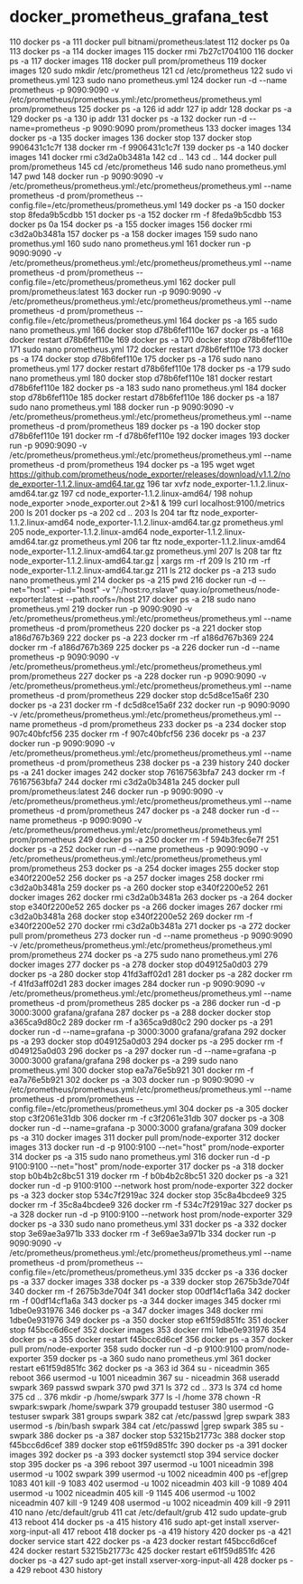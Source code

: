 # docker_prometheus_grafana_test

  110  docker ps -a
  111  docker pull bitnami/prometheus:latest
  112  docker ps 0a
  113  docker ps -a
  114  docker images
  115  docker rmi 7b27c1704100
  116  docker ps -a
  117  docker images
  118  docker pull prom/prometheus
  119  docker images
  120  sudo mkdir /etc/prometheus
  121  cd /etc/prometheus
  122  sudo vi prometheus.yml
  123  sudo nano prometheus.yml
  124  docker run -d --name prometheus -p 9090:9090 -v /etc/prometheus/prometheus.yml:/etc/prometheus/prometheus.yml prom/prometheus
  125  docker ps -a
  126  id addr
  127  ip addr
  128  dockar ps -a
  129  docker ps -a
  130  ip addr
  131  docker ps -a
  132  docker run -d --name=prometheus -p 9090:9090 prom/prometheus
  133  docker images
  134  docker ps -a
  135  docker images
  136  docker stop
  137  docker stop 9906431c1c7f
  138  docker rm -f 9906431c1c7f
  139  docker ps -a
  140  docker images
  141  docker rmi c3d2a0b3481a
  142  cd .. 
  143  cd ..
  144  docker pull prom/prometheus
  145  cd /etc/prometheus
  146  sudo nano prometheus.yml
  147  pwd
  148  docker run -p 9090:9090 -v /etc/prometheus/prometheus.yml:/etc/prometheus/prometheus.yml --name prometheus -d prom/prometheus --config.file=/etc/prometheus/prometheus.yml
  149  docker ps -a
  150  docker stop 8feda9b5cdbb
  151  docker ps -a
  152  docker rm -f 8feda9b5cdbb
  153  docker ps 0a
  154  docker ps -a
  155  docker images
  156  docker rmi c3d2a0b3481a
  157  docker ps -a
  158  docker images
  159  sudo nano promethus.yml
  160  sudo nano prometheus.yml
  161  docker run -p 9090:9090 -v /etc/prometheus/prometheus.yml:/etc/prometheus/prometheus.yml --name prometheus -d prom/prometheus --config.file=/etc/prometheus/prometheus.yml
  162  docker pull prom/prometheus:latest
  163  docker run -p 9090:9090 -v /etc/prometheus/prometheus.yml:/etc/prometheus/prometheus.yml --name prometheus -d prom/prometheus --config.file=/etc/prometheus/prometheus.yml
  164  docker ps -a
  165  sudo nano prometheus.yml
  166  docker stop d78b6fef110e
  167  docker ps -a
  168  docker restart d78b6fef110e
  169  docker ps -a
  170  docker stop d78b6fef110e
  171  sudo nano prometheus.yml
  172  docker restart d78b6fef110e
  173  docker ps -a
  174  docker stop d78b6fef110e
  175  docker ps -a
  176  sudo nano prometheus.yml
  177  docker restart d78b6fef110e
  178  docker ps -a
  179  sudo nano prometheus.yml
  180  docker stop d78b6fef110e
  181  docker restart d78b6fef110e
  182  docker ps -a
  183  sudo nano prometheus.yml
  184  docker stop d78b6fef110e
  185  docker restart d78b6fef110e
  186  docker ps -a
  187  sudo nano prometheus.yml
  188  docker run -p 9090:9090 -v /etc/prometheus/prometheus.yml:/etc/prometheus/prometheus.yml --name prometheus -d prom/prometheus
  189  docker ps -a
  190  docker stop d78b6fef110e
  191  docker rm -f d78b6fef110e
  192  docker images
  193  docker run -p 9090:9090 -v /etc/prometheus/prometheus.yml:/etc/prometheus/prometheus.yml --name prometheus -d prom/prometheus
  194  docker ps -a
  195  wget wget https://github.com/prometheus/node_exporter/releases/download/v1.1.2/node_exporter-1.1.2.linux-amd64.tar.gz
  196  tar xvfz node_exporter-1.1.2.linux-amd64.tar.gz
  197  cd node_exporter-1.1.2.linux-amd64/ 
  198  nohup node_exporter >node_exporter.out 2>&1 &
  199  curl localhost:9100/metrics
  200  ls
  201  docker ps -a
  202  cd ..
  203  ls
  204  tar ftz node_exporter-1.1.2.linux-amd64  node_exporter-1.1.2.linux-amd64.tar.gz  prometheus.yml
  205  node_exporter-1.1.2.linux-amd64  node_exporter-1.1.2.linux-amd64.tar.gz  prometheus.yml
  206  tar ftz node_exporter-1.1.2.linux-amd64  node_exporter-1.1.2.linux-amd64.tar.gz  prometheus.yml
  207  ls
  208  tar ftz node_exporter-1.1.2.linux-amd64.tar.gz | xargs rm -rf
  209  ls
  210  rm -rf node_exporter-1.1.2.linux-amd64.tar.gz
  211  ls
  212  docker ps -a
  213  sudo nano prometheus.yml
  214  docker ps -a
  215  pwd
  216  docker run -d --net="host" --pid="host" -v "/:/host:ro,rslave" quay.io/prometheus/node-exporter:latest --path.roofs=/host
  217  docker ps -a
  218  sudo nano prometheus.yml
  219  docker run -p 9090:9090 -v /etc/prometheus/prometheus.yml:/etc/prometheus/prometheus.yml --name prometheus -d prom/prometheus
  220  docker ps -a
  221  docker stop a186d767b369
  222  docker ps -a
  223  docker rm -rf a186d767b369
  224  docker rm -f a186d767b369
  225  docker ps -a
  226  docker run -d --name prometheus -p 9090:9090 -v /etc/prometheus/prometheus.yml:/etc/prometheus/prometheus.yml prom/prometheus
  227  docker ps -a
  228  docker run -p 9090:9090 -v /etc/prometheus/prometheus.yml:/etc/prometheus/prometheus.yml --name prometheus -d prom/prometheus
  229  docker stop dc5d8ce15a6f
  230  docker ps -a
  231  docker rm -f dc5d8ce15a6f
  232  docker run -p 9090:9090 -v /etc/prometheus/prometheus.yml:/etc/prometheus/prometheus.yml --name prometheus -d prom/prometheus
  233  docker ps -a
  234  docker stop 907c40bfcf56
  235  docker rm -f 907c40bfcf56
  236  docekr ps -a
  237  docker run -p 9090:9090 -v /etc/prometheus/prometheus.yml:/etc/prometheus/prometheus.yml --name prometheus -d prom/prometheus
  238  docker ps -a
  239  history
  240  docker ps -a
  241  docker images
  242  docker stop 76167563bfa7
  243  docker rm -f 76167563bfa7
  244  docker rmi c3d2a0b3481a
  245  docker pull prom/prometheus:latest
  246  docker run -p 9090:9090 -v /etc/prometheus/prometheus.yml:/etc/prometheus/prometheus.yml --name prometheus -d prom/prometheus
  247  docker ps -a
  248  docker run -d --name prometheus -p 9090:9090 -v /etc/prometheus/prometheus.yml:/etc/prometheus/prometheus.yml prom/prometheus
  249  docker ps -a
  250  docker rm -f 594b3fec6e7f
  251  docker ps -a
  252  docker run -d --name prometheus -p 9090:9090 -v /etc/prometheus/prometheus.yml:/etc/prometheus/prometheus.yml prom/prometheus
  253  docker ps -a
  254  docker images
  255  docker stop e340f2200e52
  256  docker ps -a
  257  docker images
  258  docker rmi c3d2a0b3481a
  259  docker ps -a
  260  docker stop e340f2200e52
  261  docker images
  262  docker rmi c3d2a0b3481a
  263  docker ps -a
  264  docker stop e340f2200e52
  265  docker ps -a
  266  docker images
  267  docker rmi c3d2a0b3481a
  268  docker stop e340f2200e52
  269  docker rm -f e340f2200e52
  270  docker rmi c3d2a0b3481a
  271  docker ps -a
  272  docker pull prom/prometheus
  273  docker run -d --name prometheus -p 9090:9090 -v /etc/prometheus/prometheus.yml:/etc/prometheus/prometheus.yml prom/prometheus
  274  docker ps -a
  275  sudo nano prometheus.yml
  276  docker images
  277  docker ps -a
  278  docker stop d049125a0d03
  279  docker ps -a
  280  docker stop 41fd3aff02d1
  281  docker ps -a
  282  docker rm -f 41fd3aff02d1
  283  docker images
  284  docker run -p 9090:9090 -v /etc/prometheus/prometheus.yml:/etc/prometheus/prometheus.yml --name prometheus -d prom/prometheus
  285  docker ps -a
  286  docker run -d -p 3000:3000 grafana/grafana
  287  docker ps -a
  288  docker docker stop a365ca9d80c2
  289  docker rm -f a365ca9d80c2
  290  docker ps -a
  291  docker run -d --name=grafana -p 3000:3000 grafana/grafana
  292  docker ps -a
  293  docker stop d049125a0d03
  294  docker ps -a
  295  docker rm -f d049125a0d03
  296  docker ps -a
  297  docker run -d --name=grafana -p 3000:3000 grafana/grafana
  298  docker ps -a
  299  sudo nano prometheus.yml
  300  docker stop ea7a76e5b921
  301  docker rm -f ea7a76e5b921
  302  docker ps -a
  303  docker run -p 9090:9090 -v /etc/prometheus/prometheus.yml:/etc/prometheus/prometheus.yml --name prometheus -d prom/prometheus --config.file=/etc/prometheus/prometheus.yml
  304  docker ps -a
  305  docker stop c3f2061e31db
  306  docker rm -f c3f2061e31db
  307  docker ps -a
  308  docker run -d --name=grafana -p 3000:3000 grafana/grafana
  309  docker ps -a
  310  docker images
  311  docker pull prom/node-exporter
  312  docker images
  313  docker run -d -p 9100:9100 --net="host" prom/node-exporter
  314  docker ps -a
  315  sudo nano prometheus.yml
  316  docker run -d -p 9100:9100 --net="host" prom/node-exporter
  317  docker ps -a
  318  docker stop b0b4b2c8bc51
  319  docker rm -f b0b4b2c8bc51
  320  docker ps -a
  321  docker run -d -p 9100:9100 --network host prom/node-exporter
  322  docker ps -a
  323  docker stop 534c7f2919ac
  324  docker stop 35c8a4bcdee9
  325  docker rm -f 35c8a4bcdee9
  326  docker rm -f 534c7f2919ac
  327  docker ps -a
  328  docker run -d -p 9100:9100 --network host prom/node-exporter
  329  docker ps -a
  330  sudo nano prometheus.yml
  331  docker ps -a
  332  docker stop 3e69ae3a971b
  333  docker rm -f 3e69ae3a971b
  334  docker run -p 9090:9090 -v /etc/prometheus/prometheus.yml:/etc/prometheus/prometheus.yml --name prometheus -d prom/prometheus --config.file=/etc/prometheus/prometheus.yml
  335  dccker ps -a
  336  docker ps -a
  337  docker images
  338  docker ps -a
  339  docker stop 2675b3de704f
  340  docker rm -f 2675b3de704f
  341  docker stop 00df14cf1a6a
  342  docker rm -f 00df14cf1a6a
  343  docker ps -a
  344  docker images
  345  docker rmi 1dbe0e931976
  346  docker ps -a
  347  docker images
  348  docker rmi 1dbe0e931976
  349  docker ps -a
  350  docker stop e61f59d851fc
  351  docker stop f45bcc6d6cef
  352  docker images
  353  docker rmi 1dbe0e931976
  354  docker ps -a
  355  docker restart f45bcc6d6cef
  356  docker ps -a
  357  docker pull prom/node-exporter
  358  sudo docker run -d -p 9100:9100 prom/node-exporter
  359  docker ps -a
  360  sudo nano prometheus.yml
  361  docker restart e61f59d851fc
  362  docker ps -a
  363  id
  364  su - niceadmin
  365  reboot
  366  usermod -u 1001 niceadmin
  367  su - niceadmin
  368  useradd swpark
  369  passwd swpark
  370  pwd
  371  ls
  372  cd ..
  373  ls
  374  cd home
  375  cd ..
  376  mkdir -p /home/swpark
  377  ls -l /home
  378  chown -R swpark:swpark /home/swpark
  379  groupadd testuser
  380  usermod -G testuser swpark
  381  groups swpark
  382  cat /etc/passwd |grep swpark
  383  usermod -s /bin/bash swpark
  384  cat /etc/passwd |grep swpark
  385  su - swpark
  386  docker ps -a
  387  docker stop 53215b21773c
  388  docker stop f45bcc6d6cef
  389  docker stop e61f59d851fc
  390  docker ps -a
  391  docker images
  392  docker ps -a
  393  docker systemctl stop
  394  service docker stop
  395  docker ps -a
  396  reboot
  397  usermod -u 1001 niceadmin
  398  usermod -u 1002 swpark
  399  usermod -u 1002 niceadmin
  400  ps -ef|grep 1083
  401  kill -9 1083
  402  usermod -u 1002 niceadmin
  403  kill -9 1089
  404  usermod -u 1002 niceadmin
  405  kill -9 1145
  406  usermod -u 1002 niceadmin
  407  kill -9 1249
  408  usermod -u 1002 niceadmin
  409  kill -9 2911
  410  nano /etc/default/grub
  411  cat /etc/default/grub
  412  sudo update-grub
  413  reboot
  414  docker ps -a
  415  history
  416  sudo apt-get install xserver-xorg-input-all
  417  reboot
  418  docker ps -a
  419  history
  420  docker ps -a
  421  docker service start
  422  docker ps -a
  423  docker restart f45bcc6d6cef
  424  docker restart 53215b21773c
  425  docker restart e61f59d851fc
  426  docker ps -a
  427  sudo apt-get install xserver-xorg-input-all
  428  docker ps -a
  429  reboot
  430  history
